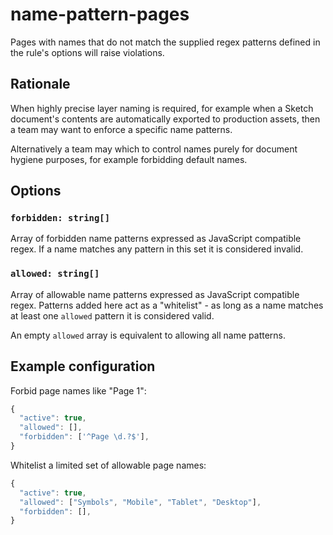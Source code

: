 # name-pattern-pages

Pages with names that do not match the supplied regex patterns defined in the rule's options will
raise violations.

## Rationale

When highly precise layer naming is required, for example when a Sketch document's contents are
automatically exported to production assets, then a team may want to enforce a specific name
patterns.

Alternatively a team may which to control names purely for document hygiene purposes, for example
forbidding default names.

## Options

### `forbidden: string[]`

Array of forbidden name patterns expressed as JavaScript compatible regex. If a name matches any
pattern in this set it is considered invalid.

### `allowed: string[]`

Array of allowable name patterns expressed as JavaScript compatible regex. Patterns added here act
as a "whitelist" - as long as a name matches at least one `allowed` pattern it is considered valid.

An empty `allowed` array is equivalent to allowing all name patterns.

## Example configuration

Forbid page names like "Page 1":

```js
{
  "active": true,
  "allowed": [],
  "forbidden": ['^Page \d.?$'],
}
```

Whitelist a limited set of allowable page names:

```js
{
  "active": true,
  "allowed": ["Symbols", "Mobile", "Tablet", "Desktop"],
  "forbidden": [],
}
```
